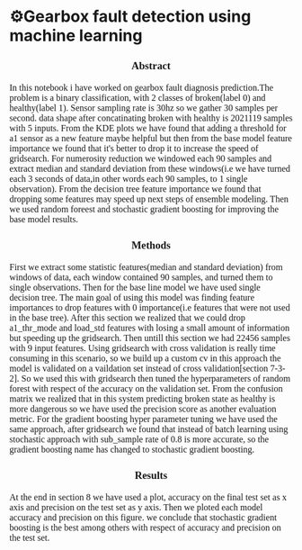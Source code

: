 # ⚙️Gearbox fault detection using machine learning 
<div style = 'font-family:serif;font-size:16px'> <h3 align = 'center'>Abstract</h3> <p> In this notebook i have worked on gearbox fault diagnosis prediction.The problem is a binary classification, with 2 classes of broken(label 0) and healthy(label 1). Sensor sampling rate is 30hz so we gather 30 samples per second. data shape after concatinating broken with healthy is 2021119 samples with 5 inputs. From the KDE plots we have found that adding a threshold for a1 sensor as a new feature maybe helpful but then from the base model feature importance we found that it's better to drop it to increase the speed of gridsearch. For numerosity reduction we           windowed each 90 samples and extract median and standard deviation from these windows(i.e we have turned each               3 seconds of data,in other words each 90 samples, to 1 single observation). From the decision tree feature importance we found that dropping some           features may speed up next steps of ensemble modeling. Then we used random foreest and stochastic gradient boosting for improving the base model results. </p> <h3  align = 'center'>Methods</h3> <p> First we extract some statistic features(median and standard deviation) from windows of data, each window contained         90 samples, and turned them to single observations. Then for the base line model we have used single decision tree. The main goal of using this model was           finding feature importances to drop features with 0 importance(i.e features that were not used in the base tree).           After this section we realized that we could drop a1_thr_mode and load_std features with losing a small amount of           information but speeding up the gridsearch. Then untill this section we had 22456 samples with 9 input features. Using gridsearch with cross validation is really time consuming in this scenario, so we build up a custom cv               in this approach the model is validated on a vaildation set instead of cross validation[section 7-3-2]. So we used         this with gridsearch then tuned the hyperparameters of random forest with respect of the accuracy on the validation         set. From the confusion matrix we realized that in this system predicting broken state as healthy is more dangerous         so we have used the precision score as another evaluation metric. For the gradient boosting hyper parameter tuning         we have used the same approach, after gridsearch we found that instead of batch learning using stochastic approach         with sub_sample rate of 0.8 is more accurate, so the gradient boosting name has changed to stochastic gradient boosting. </p> <h3  align = 'center'>Results</h3> <p> At the end in section 8 we have used a plot, accuracy on the final test set as x axis and precision on the test set as y axis. Then we ploted each model         accuracy and precision on this figure. we conclude that stochastic gradient boosting is the best among others with         respect of accuracy and precision on the test set. </p> </div>
